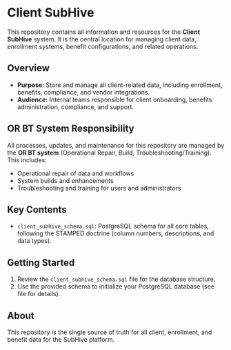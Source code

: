 # Client SubHive

This repository contains all information and resources for the **Client SubHive** system. It is the central location for managing client data, enrollment systems, benefit configurations, and related operations.

## Overview
- **Purpose:** Store and manage all client-related data, including enrollment, benefits, compliance, and vendor integrations.
- **Audience:** Internal teams responsible for client onboarding, benefits administration, compliance, and support.

## OR BT System Responsibility
All processes, updates, and maintenance for this repository are managed by the **OR BT system** (Operational Repair, Build, Troubleshooting/Training). This includes:
- Operational repair of data and workflows
- System builds and enhancements
- Troubleshooting and training for users and administrators

## Key Contents
- `client_subhive_schema.sql`: PostgreSQL schema for all core tables, following the STAMPED doctrine (column numbers, descriptions, and data types).

## Getting Started
1. Review the `client_subhive_schema.sql` file for the database structure.
2. Use the provided schema to initialize your PostgreSQL database (see file for details).

## About
This repository is the single source of truth for all client, enrollment, and benefit data for the SubHive platform. 